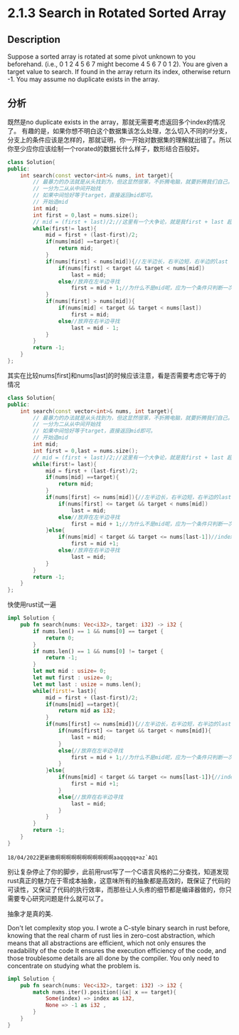 # 2.1.3 Search in Rotated Sorted Array 
## Description
Suppose a sorted array is rotated at some pivot unknown to you beforehand. (i.e., 0 1 2 4 5 6 7 might become 4 5 6 7 0 1 2). 
You are given a target value to search. 
If found in the array return its index, 
otherwise return -1. 
You may assume no duplicate exists in the array.

## 分析
既然是no duplicate exists in the array，那就无需要考虑返回多个index的情况了。
有趣的是，如果你想不明白这个数据集该怎么处理，怎么切入不同的if分支，分支上的条件应该是怎样的，那就证明，你一开始对数据集的理解就出错了。所以你至少应你应该绘制一个rorated的数据长什么样子，数形结合百般好。


```C++
class Solution{
public:    
	int search(const vector<int>& nums, int target){
		// 最暴力的办法就是从头找到为，但这显然很笨，不折腾电脑，就要折腾我们自己。
		// 一分为二从从中间开始找
		// 如果中间恰好等于target，直接返回mid即可。
		// 开始造mid
		int mid;
		int first = 0,last = nums.size();
		// mid = (first + last)/2;//这里有一个大争论，就是我first + last 超过了 int的max，你再一分为二，为时已晚。
		while(first!= last){
            mid = first + (last-first)/2;
            if(nums[mid] ==target){
                return mid;
            }
			if(nums[first] < nums[mid]){//左半边长，右半边短，右半边的last 一定是小于左半边first的,关注点在mid与两端比较
				if(nums[first] < target && target < nums[mid])
					last = mid;
				else//放弃在左半边寻找
					first = mid + 1;//为什么不是mid呢，应为一个条件只判断一次，mid在最上面给了判断。			
			}
			if(nums[first] > nums[mid]){
				if(nums[mid] < target && target < nums[last])
					first = mid;
				else//放弃在右半边寻找
					last = mid - 1;			
			}
		}
		return -1;
	}
};

```

其实在比较nums[first]和nums[last]的时候应该注意，看是否需要考虑它等于的情况
```C++
class Solution{
public:    
	int search(const vector<int>& nums, int target){
		// 最暴力的办法就是从头找到为，但这显然很笨，不折腾电脑，就要折腾我们自己。
		// 一分为二从从中间开始找
		// 如果中间恰好等于target，直接返回mid即可。
		// 开始造mid
		int mid;
		int first = 0,last = nums.size();
		// mid = (first + last)/2;//这里有一个大争论，就是我first + last 超过了 int的max，你再一分为二，为时已晚。
		while(first!= last){
            mid = first + (last-first)/2;
            if(nums[mid] ==target){
                return mid;
            }
			if(nums[first] <= nums[mid]){//左半边长，右半边短，右半边的last 一定是小于左半边first的,关注点在mid与两端比较,这里使用<=或者<都可以，因为else会兜底。
				if(nums[first] <= target && target < nums[mid])
					last = mid;
				else//放弃在左半边寻找
					first = mid + 1;//为什么不是mid呢，应为一个条件只判断一次，mid在最上面给了判断。			
			}else{
				if(nums[mid] < target && target <= nums[last-1])//index = size - 1 
					first = mid +1;
				else//放弃在右半边寻找
					last = mid;			
			}
		}
		return -1;
	}
};
```

快使用rust试一遍
```rust
impl Solution {
    pub fn search(nums: Vec<i32>, target: i32) -> i32 {
        if nums.len() == 1 && nums[0] == target {
            return 0;
        }
        if nums.len() == 1 && nums[0] != target {
            return -1;
        }
		let mut mid : usize= 0;
		let mut first : usize= 0;
        let mut last : usize = nums.len();
		while(first!= last){
            mid = first + (last-first)/2;
            if(nums[mid] ==target){
                return mid as i32;
            }
			if(nums[first] <= nums[mid]){//左半边长，右半边短，右半边的last 一定是小于左半边first的,关注点在mid与两端比较
				if(nums[first] <= target && target < nums[mid]){
                    last = mid;
                }
				else{//放弃在左半边寻找
					first = mid + 1;//为什么不是mid呢，应为一个条件只判断一次，mid在最上面给了判断。
                }
			}else{
				if(nums[mid] < target && target <= nums[last-1]){//index = size - 1 
					first = mid +1;
                }
				else{//放弃在右半边寻找
					last = mid;
                }
			}
		}
		return -1;
	}
}
```

	18/04/2022更新撒啊啊啊啊啊啊啊啊啊啊啊aaqqqqq+az`AQ1 

别让复杂停止了你的脚步，此前用rust写了一个C语言风格的二分查找，知道发现rust真正的魅力在于零成本抽象，这意味所有的抽象都是高效的，既保证了代码的可读性，又保证了代码的执行效率，而那些让人头疼的细节都是编译器做的，你只需要专心研究问题是什么就可以了。

抽象才是真的美.

Don't let complexity stop you. I wrote a C-style binary search in rust before, knowing that the real charm of rust lies in zero-cost abstraction, which means that all abstractions are efficient, which not only ensures the readability of the code It ensures the execution efficiency of the code, and those troublesome details are all done by the compiler. You only need to concentrate on studying what the problem is.
```rust
impl Solution {
    pub fn search(nums: Vec<i32>, target: i32) -> i32 {
        match nums.iter().position(|&x| x == target){
            Some(index) => index as i32,
            None => -1 as i32 ,
        }
    }
}
```


